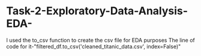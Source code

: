 # Task-2-Exploratory-Data-Analysis-EDA-


I used the to_csv function to create the csv file for EDA purposes
The line of code for it-"filtered_df.to_csv('cleaned_titanic_data.csv', index=False)"

